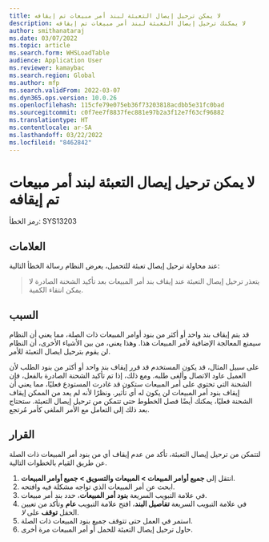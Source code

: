```yaml
---
title: لا يمكن ترحيل إيصال التعبئة لبند أمر مبيعات تم إيقافه
description: لا يمكنك ترحيل إيصال التعبئة لبند أمر مبيعات تم إيقافه
author: smithanataraj
ms.date: 03/07/2022
ms.topic: article
ms.search.form: WHSLoadTable
audience: Application User
ms.reviewer: kamaybac
ms.search.region: Global
ms.author: mfp
ms.search.validFrom: 2022-03-07
ms.dyn365.ops.version: 10.0.26
ms.openlocfilehash: 115cfe79e075eb36f73203818acdbb5e31fc0bad
ms.sourcegitcommit: c0f7ee7f8837fec881e97b2a3f12e7f63cf96882
ms.translationtype: HT
ms.contentlocale: ar-SA
ms.lasthandoff: 03/22/2022
ms.locfileid: "8462842"
---
```

# <a name="cant-post-packing-slip-for-a-stopped-a-sales-order-line"></a>لا يمكن ترحيل إيصال التعبئة لبند أمر مبيعات تم إيقافه

رمز الخطأ: SYS13203

## <a name="symptoms"></a>العلامات

عند محاولة ترحيل إيصال تعبئة للتحميل، يعرض النظام رسالة الخطأ التالية:

> يتعذر ترحيل إيصال التعبئة عند إيقاف بند أمر المبيعات بعد تأكيد الشحنة الصادرة لا يمكن انتقاء الكمية.

## <a name="cause"></a>السبب

قد يتم إيقاف بند واحد أو أكثر من بنود أوامر المبيعات ذات الصلة، مما يعني أن النظام سيمنع المعالجة الإضافية لأمر المبيعات هذا. وهذا يعني، من بين الأشياء الأخرى، أن النظام لن يقوم بترحيل ايصال التعبئة للأمر.

على سبيل المثال، قد يكون المستخدم قد قرر إيقاف بند واحد أو أكثر من بنود الطلب لأن العميل عاود الاتصال وألغى طلبه. ومع ذلك، إذا تم تأكيد الشحنة الصادرة بالفعل، فإن الشحنة التي تحتوي على أمر المبيعات ستكون قد غادرت المستودع فعليًا، مما يعني أن إيقاف بنود أمر المبيعات لن يكون له أي تأثير. ونظرًا لأنه لم يعد من الممكن إيقاف الشحنة فعليًا، يمكنك أيضًا فصل الخطوط حتى تتمكن من ترحيل إيصال التعبئة. ستحتاج بعد ذلك إلى التعامل مع الأمر الملغى كأمر مُرتجع.

## <a name="resolution"></a>القرار

لتتمكن من ترحيل إيصال التعبئة، تأكد من عدم إيقاف أي من بنود أمر المبيعات ذات الصلة عن طريق القيام بالخطوات التالية.

1. انتقل إلى **جميع أوامر المبيعات \> المبيعات والتسويق \> جميع أوامر المبيعات**.
1. ابحث عن أمر المبيعات الذي تواجه مشكلة فيه وافتحه.
1. في علامة التبويب السريعة **بنود أمر المبيعات**، حدد بند أمر مبيعات.
1. في علامة التبويب السريعة **تفاصيل البند**، افتح علامة التبويب **عام** وتأكد من تعيين الحقل **توقف** على *لا*.
1. استمر في العمل حتى تتوقف جميع بنود المبيعات ذات الصلة.
1. حاول ترحيل إيصال التعبئة للحمل أو أمر المبيعات مرة أخرى.
